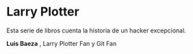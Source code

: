 # Larry Plotter

Esta serie de libros cuenta la historia de un hacker excepcional.


**Luis Baeza** , Larry Plotter Fan y Git Fan

